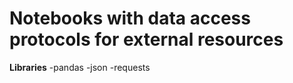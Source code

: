 # Notebooks with data access protocols for external resources

**Libraries**
-pandas 
-json 
-requests
